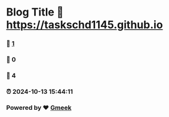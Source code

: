 # Blog Title :link: https://taskschd1145.github.io 
### :page_facing_up: [1](https://taskschd1145.github.io/tag.html) 
### :speech_balloon: 0 
### :hibiscus: 4 
### :alarm_clock: 2024-10-13 15:44:11 
### Powered by :heart: [Gmeek](https://github.com/Meekdai/Gmeek)
